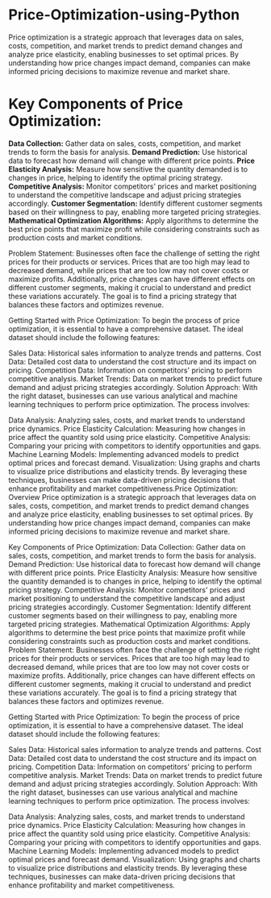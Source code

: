# Price-Optimization-using-Python
Price optimization is a strategic approach that leverages data on sales, costs, competition, and market trends to predict demand changes and analyze price elasticity, enabling businesses to set optimal prices. By understanding how price changes impact demand, companies can make informed pricing decisions to maximize revenue and market share.

# Key Components of Price Optimization:
**Data Collection:** Gather data on sales, costs, competition, and market trends to form the basis for analysis.
**Demand Prediction:** Use historical data to forecast how demand will change with different price points.
**Price Elasticity Analysis:** Measure how sensitive the quantity demanded is to changes in price, helping to identify the optimal pricing strategy.
**Competitive Analysis:** Monitor competitors' prices and market positioning to understand the competitive landscape and adjust pricing strategies accordingly.
**Customer Segmentation:** Identify different customer segments based on their willingness to pay, enabling more targeted pricing strategies.
**Mathematical Optimization Algorithms:** Apply algorithms to determine the best price points that maximize profit while considering constraints such as production costs and market conditions.

Problem Statement:
Businesses often face the challenge of setting the right prices for their products or services. Prices that are too high may lead to decreased demand, while prices that are too low may not cover costs or maximize profits. Additionally, price changes can have different effects on different customer segments, making it crucial to understand and predict these variations accurately. The goal is to find a pricing strategy that balances these factors and optimizes revenue.

Getting Started with Price Optimization:
To begin the process of price optimization, it is essential to have a comprehensive dataset. The ideal dataset should include the following features:

Sales Data: Historical sales information to analyze trends and patterns.
Cost Data: Detailed cost data to understand the cost structure and its impact on pricing.
Competition Data: Information on competitors' pricing to perform competitive analysis.
Market Trends: Data on market trends to predict future demand and adjust pricing strategies accordingly.
Solution Approach:
With the right dataset, businesses can use various analytical and machine learning techniques to perform price optimization. The process involves:

Data Analysis: Analyzing sales, costs, and market trends to understand price dynamics.
Price Elasticity Calculation: Measuring how changes in price affect the quantity sold using price elasticity.
Competitive Analysis: Comparing your pricing with competitors to identify opportunities and gaps.
Machine Learning Models: Implementing advanced models to predict optimal prices and forecast demand.
Visualization: Using graphs and charts to visualize price distributions and elasticity trends.
By leveraging these techniques, businesses can make data-driven pricing decisions that enhance profitability and market competitiveness.Price Optimization: Overview
Price optimization is a strategic approach that leverages data on sales, costs, competition, and market trends to predict demand changes and analyze price elasticity, enabling businesses to set optimal prices. By understanding how price changes impact demand, companies can make informed pricing decisions to maximize revenue and market share.

Key Components of Price Optimization:
Data Collection: Gather data on sales, costs, competition, and market trends to form the basis for analysis.
Demand Prediction: Use historical data to forecast how demand will change with different price points.
Price Elasticity Analysis: Measure how sensitive the quantity demanded is to changes in price, helping to identify the optimal pricing strategy.
Competitive Analysis: Monitor competitors' prices and market positioning to understand the competitive landscape and adjust pricing strategies accordingly.
Customer Segmentation: Identify different customer segments based on their willingness to pay, enabling more targeted pricing strategies.
Mathematical Optimization Algorithms: Apply algorithms to determine the best price points that maximize profit while considering constraints such as production costs and market conditions.
Problem Statement:
Businesses often face the challenge of setting the right prices for their products or services. Prices that are too high may lead to decreased demand, while prices that are too low may not cover costs or maximize profits. Additionally, price changes can have different effects on different customer segments, making it crucial to understand and predict these variations accurately. The goal is to find a pricing strategy that balances these factors and optimizes revenue.

Getting Started with Price Optimization:
To begin the process of price optimization, it is essential to have a comprehensive dataset. The ideal dataset should include the following features:

Sales Data: Historical sales information to analyze trends and patterns.
Cost Data: Detailed cost data to understand the cost structure and its impact on pricing.
Competition Data: Information on competitors' pricing to perform competitive analysis.
Market Trends: Data on market trends to predict future demand and adjust pricing strategies accordingly.
Solution Approach:
With the right dataset, businesses can use various analytical and machine learning techniques to perform price optimization. The process involves:

Data Analysis: Analyzing sales, costs, and market trends to understand price dynamics.
Price Elasticity Calculation: Measuring how changes in price affect the quantity sold using price elasticity.
Competitive Analysis: Comparing your pricing with competitors to identify opportunities and gaps.
Machine Learning Models: Implementing advanced models to predict optimal prices and forecast demand.
Visualization: Using graphs and charts to visualize price distributions and elasticity trends.
By leveraging these techniques, businesses can make data-driven pricing decisions that enhance profitability and market competitiveness.
